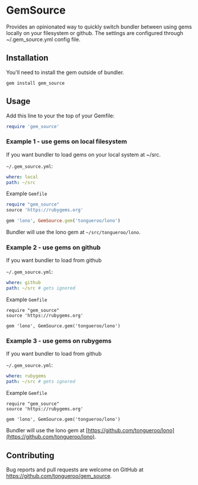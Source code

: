 # GemSource

Provides an opinionated way to quickly switch bundler between using gems locally on your filesystem or github.  The settings are configured through ~/.gem_source.yml config file. 

## Installation

You'll need to install the gem outside of bundler.

```
gem install gem_source
```

## Usage

Add this line to your the top of your Gemfile:

```ruby
require 'gem_source'
```

### Example 1 - use gems on local filesystem

If you want bundler to load gems on your local system at ~/src.

`~/.gem_source.yml`:

```yaml
where: local
path: ~/src
```

Example `Gemfile`

```ruby
require "gem_source"
source 'https://rubygems.org'

gem 'lono', GemSource.gem('tongueroo/lono')
```

Bundler will use the lono gem at `~/src/tongueroo/lono`.

### Example 2 - use gems on github

If you want bundler to load from github

`~/.gem_source.yml`:

```yaml
where: github
path: ~/src # gets ignored
```

Example `Gemfile`

```
require "gem_source"
source 'https://rubygems.org'

gem 'lono', GemSource.gem('tongueroo/lono')
```

### Example 3 - use gems on rubygems

If you want bundler to load from github

`~/.gem_source.yml`:

```yaml
where: rubygems
path: ~/src # gets ignored
```

Example `Gemfile`

```
require "gem_source"
source 'https://rubygems.org'

gem 'lono', GemSource.gem('tongueroo/lono')
```

Bundler will use the lono gem at [https://github.com/tongueroo/lono](https://github.com/tongueroo/lono).

## Contributing

Bug reports and pull requests are welcome on GitHub at https://github.com/tongueroo/gem_source.


